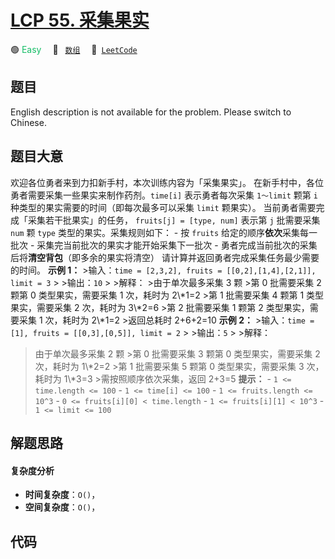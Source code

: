 # [LCP 55. 采集果实](https://leetcode.cn/problems/PTXy4P)

🟢 <font color=#15bd66>Easy</font>&emsp; 🔖&ensp; [`数组`](/leetcode/outline/tag/array.md)&emsp; 🔗&ensp;[`LeetCode`](https://leetcode.cn/problems/PTXy4P)


## 题目

English description is not available for the problem. Please switch to
Chinese.


## 题目大意

欢迎各位勇者来到力扣新手村，本次训练内容为「采集果实」。 在新手村中，各位勇者需要采集一些果实来制作药剂。`time[i]` 表示勇者每次采集
`1～limit` 颗第 `i` 种类型的果实需要的时间（即每次最多可以采集 `limit` 颗果实）。 当前勇者需要完成「采集若干批果实」的任务，
`fruits[j] = [type, num]` 表示第 `j` 批需要采集 `num` 颗 `type` 类型的果实。采集规则如下： \- 按
`fruits` 给定的顺序**依次**采集每一批次 \- 采集完当前批次的果实才能开始采集下一批次 \-
勇者完成当前批次的采集后将**清空背包**（即多余的果实将清空） 请计算并返回勇者完成采集任务最少需要的时间。 **示例 1：** >输入：`time =
[2,3,2], fruits = [[0,2],[1,4],[2,1]], limit = 3` > >输出：`10` > >解释： >由于单次最多采集
3 颗 >第 0 批需要采集 2 颗第 0 类型果实，需要采集 1 次，耗时为 2\\*1=2 >第 1 批需要采集 4 颗第 1 类型果实，需要采集 2
次，耗时为 3\\*2=6 >第 2 批需要采集 1 颗第 2 类型果实，需要采集 1 次，耗时为 2\\*1=2 >返回总耗时 2+6+2=10 **示例
2：** >输入：`time = [1], fruits = [[0,3],[0,5]], limit = 2` > >输出：`5` > >解释：
>由于单次最多采集 2 颗 >第 0 批需要采集 3 颗第 0 类型果实，需要采集 2 次，耗时为 1\\*2=2 >第 1 批需要采集 5 颗第 0
类型果实，需要采集 3 次，耗时为 1\\*3=3 >需按照顺序依次采集，返回 2+3=5 **提示：** \- `1 <= time.length <=
100` \- `1 <= time[i] <= 100` \- `1 <= fruits.length <= 10^3` \- `0 <=
fruits[i][0] < time.length` \- `1 <= fruits[i][1] < 10^3` \- `1 <= limit <=
100`


## 解题思路

#### 复杂度分析

- **时间复杂度**：`O()`，
- **空间复杂度**：`O()`，

## 代码

```javascript

```